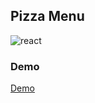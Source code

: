 ## Pizza Menu
![react](https://img.shields.io/badge/React-61DAFB.svg?style=for-the-badge&logo=React&logoColor=black)


### Demo
<a href="https://splendorous-axolotl-7e3b30.netlify.app">Demo</a>
